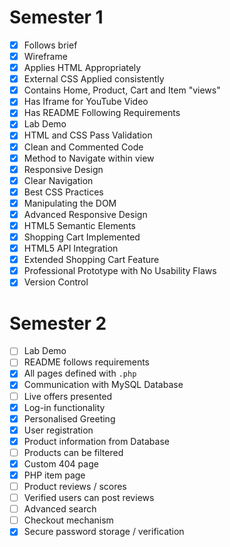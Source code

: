 # Semester 1
- [x] Follows brief
- [x] Wireframe
- [x] Applies HTML Appropriately
- [x] External CSS Applied consistently
- [x] Contains Home, Product, Cart and Item "views"
- [x] Has Iframe for YouTube Video
- [x] Has README Following Requirements
- [x] Lab Demo
- [x] HTML and CSS Pass Validation
- [x] Clean and Commented Code
- [x] Method to Navigate within view
- [x] Responsive Design
- [x] Clear Navigation
- [x] Best CSS Practices
- [x] Manipulating the DOM
- [x] Advanced Responsive Design
- [x] HTML5 Semantic Elements
- [x] Shopping Cart Implemented
- [x] HTML5 API Integration
- [x] Extended Shopping Cart Feature
- [x] Professional Prototype with No Usability Flaws
- [x] Version Control

# Semester 2
- [ ] Lab Demo
- [ ] README follows requirements
- [x] All pages defined with `.php`
- [x] Communication with MySQL Database
- [ ] Live offers presented
- [x] Log-in functionality
- [x] Personalised Greeting
- [x] User registration
- [x] Product information from Database
- [ ] Products can be filtered
- [x] Custom 404 page
- [x] PHP item page
- [ ] Product reviews / scores
- [ ] Verified users can post reviews
- [ ] Advanced search
- [ ] Checkout mechanism
- [x] Secure password storage / verification
